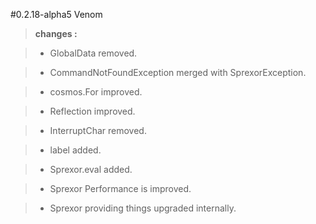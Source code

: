 #0.2.18-alpha5 Venom

>**changes :**

>- GlobalData removed.

>- CommandNotFoundException merged with SprexorException.

>- cosmos.For improved.

>- Reflection improved.

>- InterruptChar removed.

>- label added.

>- Sprexor.eval added.

>- Sprexor Performance is improved.

>- Sprexor providing things upgraded internally.